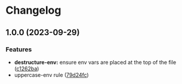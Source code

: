 # Changelog

## 1.0.0 (2023-09-29)


### Features

* **destructure-env:** ensure env vars are placed at the top of the file ([c1262ba](https://github.com/Sleavely/eslint-plugin-js-rules/commit/c1262bac9fa62e5639d4423e240571cffa6dbab8))
* uppercase-env rule ([79d24fc](https://github.com/Sleavely/eslint-plugin-js-rules/commit/79d24fcfcbf5142ffb8bf527f65c9687df92c570))
